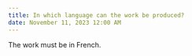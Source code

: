 ```yaml
---
title: In which language can the work be produced?
date: November 11, 2023 12:00 AM
---
```

The work must be in French.